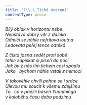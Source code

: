 ```yaml
---
title: "7\\.\_Tiché ústraní"
contentType: prose
---
```


_Bílý oblak v horizontu nebe  
Neustává dobrý vítr z daleka  
Odmlčí se náhle nefritová loutna  
Ledovatá peřej tence odtéká_

  

_Z čista jasna sedět proti sobě  
táhle zapískat si píseň do noci  
Jak by z nás tím tichem cosi spadlo  
Jako   bychom náhle vstali z nemoci_

  

_V takovéhle chvíli pohne se i srdce  
Úlevou mu soucit k všemu zdejšímu  
To   co v poezii báseň Yuanminga  
v koloběhu času doba podzimu_
